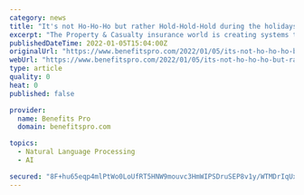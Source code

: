 ```yaml
---
category: news
title: "It's not Ho-Ho-Ho but rather Hold-Hold-Hold during the holidays for health insurance policyholders"
excerpt: "The Property & Casualty insurance world is creating systems to coordinate straight-through processing of claims -- could the health insurance industry too?"
publishedDateTime: 2022-01-05T15:04:00Z
originalUrl: "https://www.benefitspro.com/2022/01/05/its-not-ho-ho-ho-but-rather-hold-hold-hold-during-the-holidays-for-health-insurance-policyholders/"
webUrl: "https://www.benefitspro.com/2022/01/05/its-not-ho-ho-ho-but-rather-hold-hold-hold-during-the-holidays-for-health-insurance-policyholders/"
type: article
quality: 0
heat: 0
published: false

provider:
  name: Benefits Pro
  domain: benefitspro.com

topics:
  - Natural Language Processing
  - AI

secured: "8F+hu65eqp4mlPtWo0LoUfRT5HNW9mouvc3HmWIPSDruSEP8v1y/WTMDrIqUx5QB41owMLxvngjh5w1Jgnm6oT1rONeCB9LRHrN8dUYTY0jWxIbVhaNcYevxc7WlhsRC9EgJe2QwOIU/DAcq7XPSiEuCLA/d7fk8zt/9/cyRaqL87eytGR7/wGgKW3i/2UFzPeXR7IZuG4x4Zz3PuK4ZljkJK4CBtEEEpjnulPh2nBRKE8SA6KHwtNOJTDtsXLWBnppCwOr+Z40PHLfzhvHS3mBoyP/7TU3oQrNZnc0eEFrcobZvoJJ/eO16oGDuCB6rfqp7XHVGV910mg2XM56oa+tJgr2DdS/09NFIXxE5h/M=;XWXJ4czoBfHrmYwQJGlgpA=="
---
```


